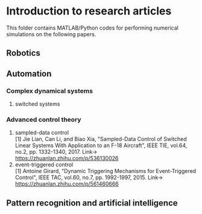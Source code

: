 # Introduction to research articles

This folder contains MATLAB/Python codes for performing numerical simulations on the following papers. 

## Robotics

## Automation
### Complex dynamical systems
1. switched systems<br>


### Advanced control theory
1. sampled-data control <br>
[1] Jie Lian, Can Li, and Biao Xia, "Sampled-Data Control of Switched Linear Systems With Application to an F-18 Aircraft", IEEE TIE, vol.64, no.2, pp. 1332-1340, 2017.
Link-> https://zhuanlan.zhihu.com/p/536130026  
2. event-triggered control <br>
[1] Antoine Girard, "Dynamic Triggering Mechanisms for Event-Triggered Control", IEEE TAC, vol.60, no.7, pp. 1992-1997, 2015.
Link-> https://zhuanlan.zhihu.com/p/561460666

## Pattern recognition and artificial intelligence



